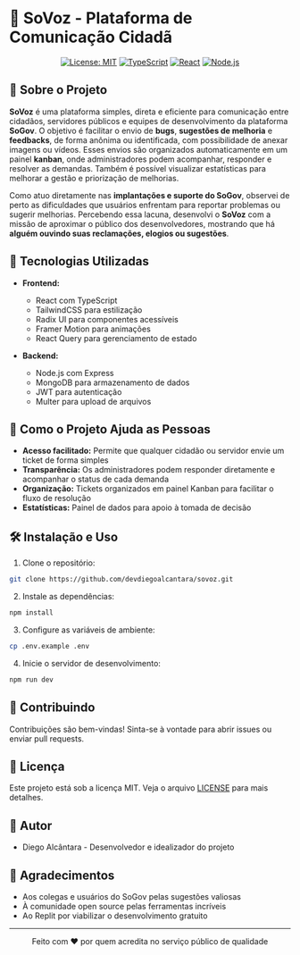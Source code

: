 # 📢 SoVoz - Plataforma de Comunicação Cidadã

<div align="center">

  [![License: MIT](https://img.shields.io/badge/License-MIT-yellow.svg)](https://opensource.org/licenses/MIT)
  [![TypeScript](https://img.shields.io/badge/TypeScript-007ACC?style=flat&logo=typescript&logoColor=white)](https://www.typescriptlang.org/)
  [![React](https://img.shields.io/badge/React-20232A?style=flat&logo=react&logoColor=61DAFB)](https://reactjs.org/)
  [![Node.js](https://img.shields.io/badge/Node.js-43853D?style=flat&logo=node.js&logoColor=white)](https://nodejs.org/)
</div>

## 🌟 Sobre o Projeto

**SoVoz** é uma plataforma simples, direta e eficiente para comunicação entre cidadãos, servidores públicos e equipes de desenvolvimento da plataforma **SoGov**. O objetivo é facilitar o envio de **bugs**, **sugestões de melhoria** e **feedbacks**, de forma anônima ou identificada, com possibilidade de anexar imagens ou vídeos. Esses envios são organizados automaticamente em um painel **kanban**, onde administradores podem acompanhar, responder e resolver as demandas. Também é possível visualizar estatísticas para melhorar a gestão e priorização de melhorias.

Como atuo diretamente nas **implantações e suporte do SoGov**, observei de perto as dificuldades que usuários enfrentam para reportar problemas ou sugerir melhorias. Percebendo essa lacuna, desenvolvi o **SoVoz** com a missão de aproximar o público dos desenvolvedores, mostrando que há **alguém ouvindo suas reclamações, elogios ou sugestões**.

## 🚀 Tecnologias Utilizadas

- **Frontend:**
  - React com TypeScript
  - TailwindCSS para estilização
  - Radix UI para componentes acessíveis
  - Framer Motion para animações
  - React Query para gerenciamento de estado

- **Backend:**
  - Node.js com Express
  - MongoDB para armazenamento de dados
  - JWT para autenticação
  - Multer para upload de arquivos

## 🎯 Como o Projeto Ajuda as Pessoas

- **Acesso facilitado:** Permite que qualquer cidadão ou servidor envie um ticket de forma simples
- **Transparência:** Os administradores podem responder diretamente e acompanhar o status de cada demanda
- **Organização:** Tickets organizados em painel Kanban para facilitar o fluxo de resolução
- **Estatísticas:** Painel de dados para apoio à tomada de decisão

## 🛠️ Instalação e Uso

1. Clone o repositório:
```bash
git clone https://github.com/devdiegoalcantara/sovoz.git
```

2. Instale as dependências:
```bash
npm install
```

3. Configure as variáveis de ambiente:
```bash
cp .env.example .env
```

4. Inicie o servidor de desenvolvimento:
```bash
npm run dev
```

## 🤝 Contribuindo

Contribuições são bem-vindas! Sinta-se à vontade para abrir issues ou enviar pull requests.

## 📝 Licença

Este projeto está sob a licença MIT. Veja o arquivo [LICENSE](LICENSE) para mais detalhes.

## 👥 Autor

- Diego Alcântara - Desenvolvedor e idealizador do projeto

## 🙏 Agradecimentos

- Aos colegas e usuários do SoGov pelas sugestões valiosas
- À comunidade open source pelas ferramentas incríveis
- Ao Replit por viabilizar o desenvolvimento gratuito

---

<div align="center">
  <p>Feito com ❤️ por quem acredita no serviço público de qualidade</p>
</div>